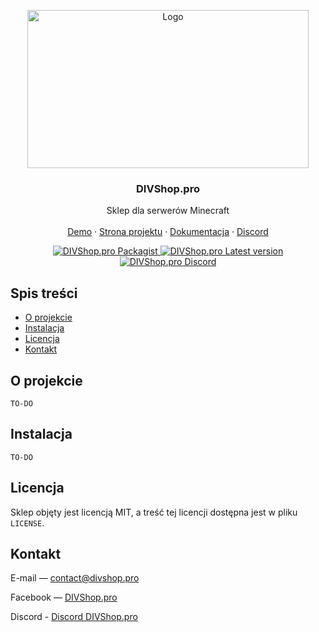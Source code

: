 <p align="center">
  <a href="https://divshop.pro">
    <img src="https://cdn-n.divshop.pro/images/divshop-logo.png" alt="Logo" width="450" height="253">
  </a>

  <h3 align="center">DIVShop.pro</h3>

  <p align="center">
    Sklep dla serwerów Minecraft
    <br>
    <br>
    <a href="https://demo.divshop.pro/">Demo</a>
    ·
    <a href="https://divshop.pro/">Strona projektu</a>
    ·
    <a href="https://divshop.pro/docs/">Dokumentacja</a>
    ·
    <a href="https://divshop.pro/discord/">Discord</a>
  </p>
  <p align="center">
    <a href="#">
      <img src="https://img.shields.io/packagist/dm/divshop/divshop" alt="DIVShop.pro Packagist">
    </a>
    <a href="#">
      <img src="https://img.shields.io/github/v/release/divshop/divshop?include_prereleases&sort=semver" alt="DIVShop.pro Latest version">
    </a>
    <a href="https://divshop.pro/discord/">
      <img src="https://img.shields.io/discord/768411593288712194?label=discord" alt="DIVShop.pro Discord">
    </a>
  </p>
</p>



## Spis treści

* [O projekcie](#o-projekcie)
* [Instalacja](#instalacja)
* [Licencja](#licencja)
* [Kontakt](#kontakt)



## O projekcie

`TO-DO`



## Instalacja
 
`TO-DO`



## Licencja

Sklep objęty jest licencją MIT, a treść tej licencji dostępna jest w pliku `LICENSE`.



## Kontakt

E-mail — contact@divshop.pro

Facebook — [DIVShop.pro](https://facebook.com/divshoppro)

Discord - [Discord DIVShop.pro](https://divshop.pro/discord/)
